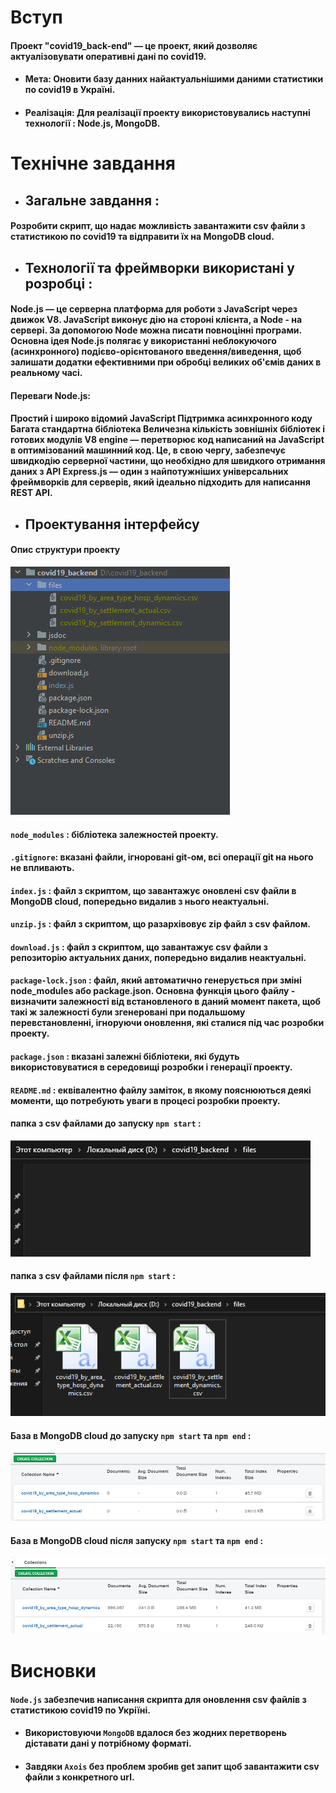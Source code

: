 # Вступ

#### Проект "covid19_back-end" — це проект, який дозволяє актуалізовувати оперативні дані по covid19.
- #### Мета: Оновити базу данних найактуальнішими даними статистики по covid19 в Україні.
- #### Реалізація: Для реалізації проекту використовувались наступні технології : Node.js, MongoDB.

# Технічне завдання

- ## Загальне завдання : 

 #### Розробити скрипт, що надає можливість завантажити csv файли з статистикою по covid19 та відправити їх на MongoDB cloud.

- ## Технології та фреймворки використані у розробці : 

#### Node.js — це серверна платформа для роботи з JavaScript через движок V8. JavaScript виконує дію на стороні клієнта, а Node - на сервері. За допомогою Node можна писати повноцінні програми. Основна ідея Node.js полягає у використанні неблокуючого (асинхронного) подієво-орієнтованого введення/виведення, щоб залишати додатки ефективними при обробці великих об'ємів даних в реальному часі. 

#### Переваги Node.js:

#### Простий і широко відомий JavaScript Підтримка асинхронного коду Багата стандартна бібліотека Величезна кількість зовнішніх бібліотек і готових модулів V8 engine — перетворює код написаний на JavaScript в оптимізований машинний код. Це, в свою чергу, забезпечує швидкодію серверної частини, що необхідно для швидкого отримання даних з API Express.js — один з найпотужніших універсальних фреймворків для серверів, який ідеально підходить для написання REST API.

- ## Проектування інтерфейсу

#### Опис структури проекту

![image](https://github.com/IllyaPysarchuk/covid19_back-end/blob/Illya-Pusarchuk/images/project%20structure.png)

#### `node_modules` : бібліотека залежностей проекту.

#### `.gitignore`: вказані файли, ігноровані git-ом, всі операції git на нього не впливають.

#### `index.js` : файл з скриптом, що завантажує оновлені csv файли в MongoDB cloud, попередьно видалив з нього неактуальні.

#### `unzip.js` : файл з скриптом, що разархівовує zip файл з csv файлом.

#### `download.js` : файл з скриптом, що завантажує csv файли з репозиторію актуальних даних, попередьно видалив неактуальні.

#### `package-lock.json` : файл, який автоматично генерується при зміні node_modules або package.json. Основна функція цього файлу - визначити залежності від встановленого в даний момент пакета, щоб такі ж залежності були згенеровані при подальшому перевстановленні, ігноруючи оновлення, які сталися під час розробки проекту.

#### `package.json` : вказані залежні бібліотеки, які будуть використовуватися в середовищі розробки і генерації проекту.

#### `README.md` : еквівалентно файлу заміток, в якому пояснюються деякі моменти, що потребують уваги в процесі розробки проекту.

#### папка з csv файлами до запуску `npm start` :
![image](https://github.com/IllyaPysarchuk/covid19_back-end/blob/Illya-Pusarchuk/images/folder%20with%20csv%20files%20before%20lauching%20script.png)

#### папка з csv файлами після `npm start` :
![image](https://github.com/IllyaPysarchuk/covid19_back-end/blob/Illya-Pusarchuk/images/folder%20with%20csv%20files.png)

#### База в MongoDB cloud до запуску `npm start` та `npm end` :
![image](https://github.com/IllyaPysarchuk/covid19_back-end/blob/Illya-Pusarchuk/images/mongodb%20before%20launching%20script.png)

#### База в MongoDB cloud після запуску `npm start` та `npm end` :
![image](https://github.com/IllyaPysarchuk/covid19_back-end/blob/Illya-Pusarchuk/images/mongodb%20update%20after%20launching%20script.png)

# Висновки
#### `Node.js` забезпечив написання скрипта для оновлення csv файлів з статистикою covid19 по Укріїні. 
- #### Використовуючи `MongoDB` вдалося без жодних перетворень діставати дані у потрібному форматі.
- #### Завдяки `Axois` без проблем зробив get запит щоб завантажити csv файли з конкретного url.
